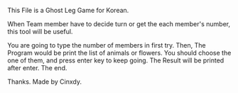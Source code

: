 
This File is a Ghost Leg Game for Korean.

When Team member have to decide turn or get the each member's number, this tool will be useful.

You are going to type the number of members in first try.
Then, The Program would be print the list of animals or flowers.
You should choose the one of them, and press enter key to keep going.
The Result will be printed after enter.
The end.

Thanks.
Made by Cinxdy.